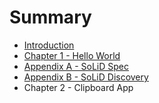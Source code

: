 # Summary

* [Introduction](README.md)
* [Chapter 1 - Hello World](chapter1.md)
* [Appendix A - SoLiD Spec](solid_spec.md)
* [Appendix B - SoLiD Discovery](discovery.md)
* Chapter 2 - Clipboard App

